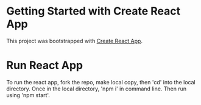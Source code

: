 # Getting Started with Create React App

This project was bootstrapped with [Create React App](https://github.com/facebook/create-react-app).

# Run React App

To run the react app, fork the repo, make local copy, then 'cd' into the local directory.
Once in the local directory, 'npm i' in command line. Then run using 'npm start'.
